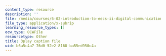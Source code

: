 ```yaml
---
content_type: resource
description: ''
file: /media/courses/6-02-introduction-to-eecs-ii-digital-communication-systems-fall-2012/b6a5c4a776d052e28168ba55ed950c4a_xa38Q2_pnlQ.vtt
file_type: application/x-subrip
learning_resource_types: []
ocw_type: OCWFile
resourcetype: Other
title: 3play caption file
uid: b6a5c4a7-76d0-52e2-8168-ba55ed950c4a
---
```

